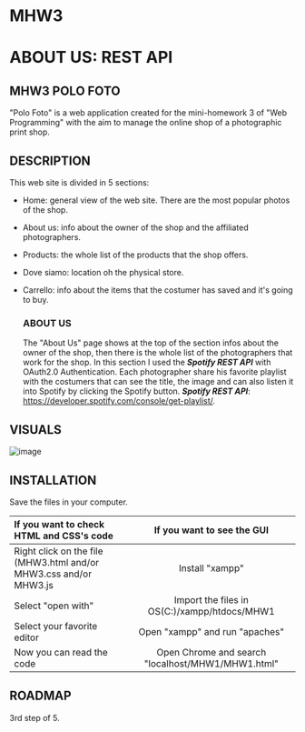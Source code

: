 # MHW3

# ABOUT US: REST API

## MHW3 POLO FOTO
"Polo Foto" is a web application created for the mini-homework 3 of "Web Programming" with the aim to manage the online shop of a photographic print shop.

## DESCRIPTION
This web site is divided in 5 sections:
- Home: general view of the web site. There are the most popular photos of the shop.
- About us: info about the owner of the shop and the affiliated photographers.
- Products: the whole list of the products that the shop offers.
- Dove siamo: location oh the physical store.
- Carrello: info about the items that the costumer has saved and it's going to buy.

    ### ABOUT US
    The "About Us" page shows at the top of the section infos about the owner of the shop, then there is the whole list of the photographers that work for the shop.
    In this section I used the **_Spotify REST API_** with OAuth2.0 Authentication. Each photographer share his favorite playlist with the costumers that can see the title, 
    the image and can also listen it into Spotify by clicking the Spotify button.
    **_Spotify REST API_**: https://developer.spotify.com/console/get-playlist/.

## VISUALS

![image](https://user-images.githubusercontent.com/79788825/115901777-ea9ef100-a461-11eb-9d98-e128bfdccd06.png)


## INSTALLATION

 Save the files in your computer.
 
|  If you want to check HTML and CSS's code | If you want to see the GUI |
|:--------------|:-------------:|
| Right click on the file (MHW3.html and/or MHW3.css and/or MHW3.js |  Install "xampp" |
| Select "open with" | Import the files in OS(C:)/xampp/htdocs/MHW1 |
| Select your favorite editor | Open "xampp" and run "apaches" |
| Now you can read the code | Open Chrome and search "localhost/MHW1/MHW1.html" |

## ROADMAP
3rd step of 5.
